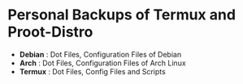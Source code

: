 # Personal Backups of Termux and Proot-Distro

- **Debian** : Dot Files, Configuration Files of Debian
- **Arch** : Dot Files, Configuration Files of Arch Linux
- **Termux** : Dot Files, Config Files and Scripts
